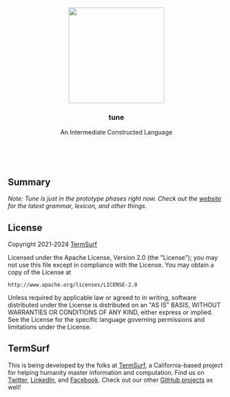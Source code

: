 <br/>
<br/>
<br/>
<br/>
<br/>
<br/>

<p align='center'>
  <img src='https://github.com/termsurf/tune/blob/make/view/bird.svg?raw=true' height='222'/>
</p>

<h3 align='center'>tune</h3>
<p align='center'>
  An Intermediate Constructed Language
</p>

<br/>
<br/>
<br/>

## Summary

_Note: Tune is just in the prototype phases right now. Check out the [website](https://tune.land) for the latest grammar, lexicon, and other things._

## License

Copyright 2021-2024 <a href='https://term.surf'>TermSurf</a>

Licensed under the Apache License, Version 2.0 (the "License");
you may not use this file except in compliance with the License.
You may obtain a copy of the License at

    http://www.apache.org/licenses/LICENSE-2.0

Unless required by applicable law or agreed to in writing, software
distributed under the License is distributed on an "AS IS" BASIS,
WITHOUT WARRANTIES OR CONDITIONS OF ANY KIND, either express or implied.
See the License for the specific language governing permissions and
limitations under the License.

## TermSurf

This is being developed by the folks at [TermSurf](https://term.surf), a California-based project for helping humanity master information and computation. Find us on [Twitter](https://twitter.com/_termsurf), [LinkedIn](https://www.linkedin.com/company/termsurf), and [Facebook](https://www.facebook.com/termsurf). Check out our other [GitHub projects](https://github.com/termsurf) as well!
